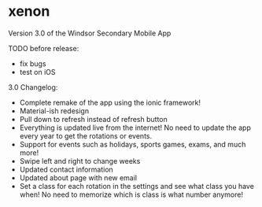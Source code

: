 # xenon
Version 3.0 of the Windsor Secondary Mobile App

TODO before release:
* fix bugs
* test on iOS


3.0 Changelog:
* Complete remake of the app using the ionic framework!
* Material-ish redesign
* Pull down to refresh instead of refresh button
* Everything is updated live from the internet! No need to update the app every year to get the rotations or events.
* Support for events such as holidays, sports games, exams, and much more!
* Swipe left and right to change weeks
* Updated contact information
* Updated about page with new email
* Set a class for each rotation in the settings and see what class you have when! No need to memorize which is class is what number anymore!
